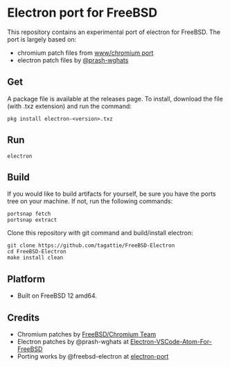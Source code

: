 # Electron port for FreeBSD
This repository contains an experimental port of electron for FreeBSD. The port is largely based on:

- chromium patch files from [www/chromium port](https://www.freshports.org/www/chromium/)
- electron patch files by [@prash-wghats](https://github.com/prash-wghats/)

## Get
A package file is available at the releases page. To install, download the file (with .txz extension) and run the command:

``` shell
pkg install electron-<version>.txz
```

## Run

``` shell
electron
```

## Build
If you would like to build artifacts for yourself, be sure you have the ports tree on your machine. If not, run the following commands:

``` shell
portsnap fetch
portsnap extract
```

Clone this repository with git command and build/install electron:

``` shell
git clone https://github.com/tagattie/FreeBSD-Electron
cd FreeBSD-Electron
make install clean
```

## Platform
- Built on FreeBSD 12 amd64.

## Credits
- Chromium patches by [FreeBSD/Chromium Team](https://wiki.freebsd.org/Chromium)
- Electron patches by @prash-wghats at [Electron-VSCode-Atom-For-FreeBSD](https://github.com/prash-wghats/Electron-VSCode-Atom-For-FreeBSD)
- Porting works by @freebsd-electron at [electron-port](https://github.com/freebsd-electron/electron-port)
